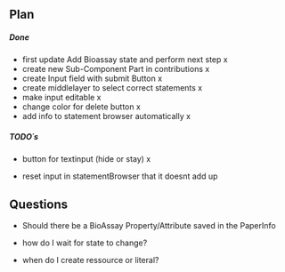 ## Plan

##### Done

-   first update Add Bioassay state and perform next step x
-   create new Sub-Component Part in contributions x
-   create Input field with submit Button x
-   create middlelayer to select correct statements x
-   make input editable x
-   change color for delete button x
-   add info to statement browser automatically x

##### TODO´s

-   button for textinput (hide or stay) x

-   reset input in statementBrowser that it doesnt add up

## Questions

-   Should there be a BioAssay Property/Attribute saved in the PaperInfo

-   how do I wait for state to change?

-   when do I create ressource or literal?
